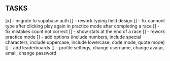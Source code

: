 ## TASKS

[x] - migrate to supabase auth
[] - rework typing field design
[] - fix cannont type after clicking play again in practice mode after completing a race
[] - fix mistakes count not correct
[] - show stats at the end of a race
[] - rework practice mode
[] - add options (include numbers, include special characters, include uppercase, include lowercase, code mode, quote mode)
[] - add leaderboards
[] - profile settings, change username, change avatar, email, change password
